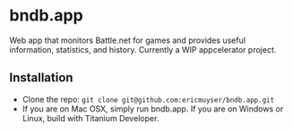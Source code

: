 # bndb.app

Web app that monitors Battle.net for games and provides useful information, statistics, and history. Currently a WIP appcelerator project.

## Installation

* Clone the repo: `git clone git@github.com:ericmuyser/bndb.app.git`
* If you are on Mac OSX, simply run bndb.app. If you are on Windows or Linux, build with Titanium Developer.